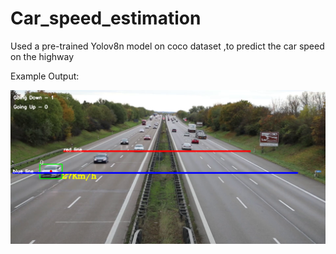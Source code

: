 # Car_speed_estimation
Used a pre-trained Yolov8n model on coco dataset ,to predict the car speed on the highway 

Example Output:

![alt text](https://github.com/arjun-1215/Car_speed_estimation/blob/main/model%20output.png)

